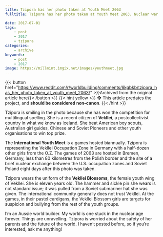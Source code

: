 ```yaml
---
title: Tzipora has her photo taken at Youth Meet 2063
fulltitle: Tzipora has her photo taken at Youth Meet 2063. Nuclear war in Germany breaks out eight days later.

date: 2017-07-01
tags:
    - post
    - 2017
    - tzipora
categories:
    - archive
keywords:
    - post
    - 2017
image: https://millmint.imgix.net/images/youthmeet.jpg
---
```

{{< button href="https://www.reddit.com/r/worldbuilding/comments/6kgbkb/tzipora_has_her_photo_taken_at_youth_meet_2063/" >}}Archived from the original article here{{< /button >}}
{{< hint yellow >}}
❖ This article predates the project, and **should be considered non-canon**.
{{< /hint >}}

Tzipora is smiling in the photo because she has won the competition for multilingual spelling. She is a recent citizen of **Vekllei**, a postcollectivist country in what we know as Iceland. She beat American boy scouts, Australian girl guides, Chinese and Soviet Pioneers and other youth organisations to win top prize.

The **International Youth Meet** is a games hosted biannually. Tzipora is representing the Vekllei Occupation Zone in Germany with a half-dozen other girls from the O.Z. The games of 2063 are hosted in Bremen, Germany, less than 80 kilometres from the Polish border and the site of a brief nuclear exchange between the U.S. occupation zones and Soviet Poland eight days after this photo was taken.

Tzipora wears the uniform of the **Vekllei Blossoms**, the female youth wing of Vekllei. She is eleven years old. The hammer and sickle pin she wears is not standard issue; it was pulled from a Soviet submariner hat she was given. The international community generally does not trust Vekllei. At the games, in their pastel cardigans, the Vekllei Blossom girls are targets for suspicion and bullying from the rest of the youth groups.

I’m an Aussie world builder. My world is one stuck in the nuclear age forever. Things are unravelling. Tzipora is worried about the safety of her parents and the future of the world. I haven’t posted before, so if you’re interested, ask me anything!
